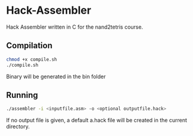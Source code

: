 # Hack-Assembler

Hack Assembler written in C for the nand2tetris course.



## Compilation

```bash
chmod +x compile.sh
./compile.sh
```

Binary will be generated in the bin folder

## Running

```bash
./assembler -i <inputfile.asm> -o <optional outputfile.hack>
```

If no output file is given, a default a.hack file will be created in the current directory.
